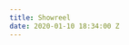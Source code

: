 ```yaml
---
title: Showreel
date: 2020-01-10 18:34:00 Z
---
```


[](https://www.youtube.com/watch?v=vgi4Y_lELLg)